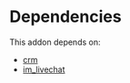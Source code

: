# Dependencies

This addon depends on:

- [crm](https://github.com/bringout/oca-ocb-crm/tree/8f721b381181327c6481d71c95dec5880e688a90/odoo-bringout-oca-ocb-crm)
- [im_livechat](https://github.com/bringout/oca-ocb-mail/tree/23498205c67330c50a91031576e33fdf36f2beac/odoo-bringout-oca-ocb-im_livechat)
